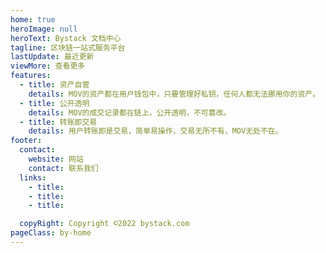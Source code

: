 ```yaml
---
home: true
heroImage: null
heroText: Bystack 文档中心
tagline: 区块链一站式服务平台
lastUpdate: 最近更新
viewMore: 查看更多
features:
  - title: 资产自管
    details: MOV的资产都在用户钱包中，只要管理好私钥，任何人都无法挪用你的资产。
  - title: 公开透明
    details: MOV的成交记录都在链上，公开透明，不可篡改。
  - title: 转账即交易
    details: 用户转账即是交易，简单易操作，交易无所不有，MOV无处不在。
footer:
  contact:
    website: 网站
    contact: 联系我们
  links:
    - title:
    - title:
    - title:

  copyRight: Copyright ©2022 bystack.com
pageClass: by-home
---
```


<HomeNav />
